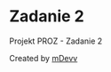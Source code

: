 # Zadanie 2

Projekt PROZ - Zadanie 2

Created by [mDevv](https://github.com/mDevv "mDevv's GitHub")